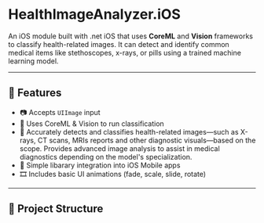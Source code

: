 # HealthImageAnalyzer.iOS

An iOS module built with .net iOS that uses **CoreML** and **Vision** frameworks to classify health-related images. It can detect and identify common medical items like stethoscopes, x-rays, or pills using a trained machine learning model.

---

## 🚀 Features

- 📷 Accepts `UIImage` input
- 🤖 Uses CoreML & Vision to run classification
- 🏥 Accurately detects and classifies health-related images—such as X-rays, CT scans, MRIs reports and other diagnostic visuals—based on the scope. Provides advanced image analysis to assist in medical diagnostics depending on the model's specialization.
- 🔄 Simple libarary integration into iOS Mobile apps
- 🎞️ Includes basic UI animations (fade, scale, slide, rotate)

---

## 📁 Project Structure

